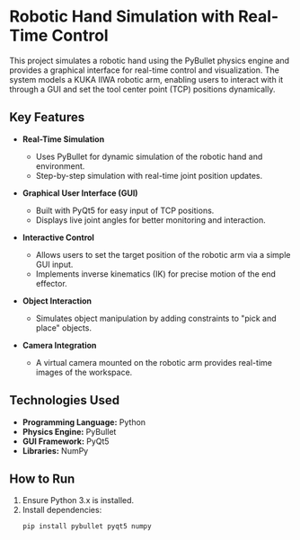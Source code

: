 # Robotic Hand Simulation with Real-Time Control  

This project simulates a robotic hand using the PyBullet physics engine and provides a graphical interface for real-time control and visualization. The system models a KUKA IIWA robotic arm, enabling users to interact with it through a GUI and set the tool center point (TCP) positions dynamically.  

## Key Features  

- **Real-Time Simulation**  
  - Uses PyBullet for dynamic simulation of the robotic hand and environment.  
  - Step-by-step simulation with real-time joint position updates.  

- **Graphical User Interface (GUI)**  
  - Built with PyQt5 for easy input of TCP positions.  
  - Displays live joint angles for better monitoring and interaction.  

- **Interactive Control**  
  - Allows users to set the target position of the robotic arm via a simple GUI input.  
  - Implements inverse kinematics (IK) for precise motion of the end effector.  

- **Object Interaction**  
  - Simulates object manipulation by adding constraints to "pick and place" objects.  

- **Camera Integration**  
  - A virtual camera mounted on the robotic arm provides real-time images of the workspace.

## Technologies Used  

- **Programming Language:** Python  
- **Physics Engine:** PyBullet  
- **GUI Framework:** PyQt5  
- **Libraries:** NumPy  

## How to Run  

1. Ensure Python 3.x is installed.  
2. Install dependencies:  
   ```bash
   pip install pybullet pyqt5 numpy
